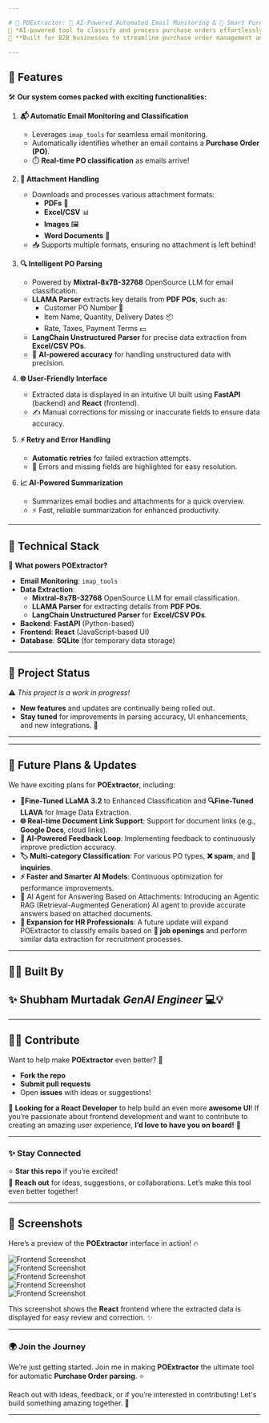 ```yaml
---

# 📧 POExtractor: 🤖 AI-Powered Automated Email Monitoring & 📝 Smart Purchase Order Parsing
🚀 *AI-powered tool to classify and process purchase orders effortlessly!*  
💼 **Built for B2B businesses to streamline purchase order management and optimize workflows.**

---
```


## 🌟 **Features**  
🛠️ **Our system comes packed with exciting functionalities:**

1. **📬 Automatic Email Monitoring and Classification**  
   - Leverages `imap_tools` for seamless email monitoring.  
   - Automatically identifies whether an email contains a **Purchase Order (PO)**.  
   - ⏱️ **Real-time PO classification** as emails arrive!

2. **📂 Attachment Handling**  
   - Downloads and processes various attachment formats:  
     - **PDFs** 📝  
     - **Excel/CSV** 📊  
     - **Images** 🖼️  
     - **Word Documents** 📄  
   - 📥 Supports multiple formats, ensuring no attachment is left behind!

3. **🔍 Intelligent PO Parsing**  
   - Powered by **Mixtral-8x7B-32768** OpenSource LLM for email classification.  
   - **LLAMA Parser** extracts key details from **PDF POs**, such as:  
     - Customer PO Number 📑  
     - Item Name, Quantity, Delivery Dates 📦  
     - Rate, Taxes, Payment Terms 💵  
   - **LangChain Unstructured Parser** for precise data extraction from **Excel/CSV POs**.  
   - 🧠 **AI-powered accuracy** for handling unstructured data with precision.

4. **🌐 User-Friendly Interface**  
   - Extracted data is displayed in an intuitive UI built using **FastAPI** (backend) and **React** (frontend).  
   - ✍️ Manual corrections for missing or inaccurate fields to ensure data accuracy.

5. **⚡ Retry and Error Handling**  
   - **Automatic retries** for failed extraction attempts.  
   - 🚨 Errors and missing fields are highlighted for easy resolution.

6. **📈 AI-Powered Summarization**  
   - Summarizes email bodies and attachments for a quick overview.  
   - ⚡ Fast, reliable summarization for enhanced productivity.

---

## 🚧 **Technical Stack**  

🔧 **What powers POExtractor?**  

- **Email Monitoring**: `imap_tools`  
- **Data Extraction**:  
  - **Mixtral-8x7B-32768** OpenSource LLM for email classification.  
  - **LLAMA Parser** for extracting details from **PDF POs**.  
  - **LangChain Unstructured Parser** for **Excel/CSV POs**.  
- **Backend**: **FastAPI** (Python-based)  
- **Frontend**: **React** (JavaScript-based UI)  
- **Database**: **SQLite** (for temporary data storage)

---

## 🚧 **Project Status**  
⚠️ *This project is a work in progress!*  
- **New features** and updates are continually being rolled out.  
- **Stay tuned** for improvements in parsing accuracy, UI enhancements, and new integrations. 🚀

---
---

## 🚀 **Future Plans & Updates**  
We have exciting plans for **POExtractor**, including:  
- **🤖Fine-Tuned LLaMA 3.2** to Enhanced Classification and **🔍Fine-Tuned LLAVA** for Image Data Extraction.
- **🌐 Real-time Document Link Support**: Support for document links (e.g., **Google Docs**, cloud links).  
- **💬 AI-Powered Feedback Loop**: Implementing feedback to continuously improve prediction accuracy.  
- **🏷️ Multi-category Classification**: For various PO types, **❌ spam**, and **📩 inquiries**.  
- **⚡ Faster and Smarter AI Models**: Continuous optimization for performance improvements.
- 🤖 AI Agent for Answering Based on Attachments: Introducing an Agentic RAG (Retrieval-Augmented Generation) AI agent to provide accurate answers based on attached documents.
- **👥 Expansion for HR Professionals**: A future update will expand POExtractor to classify emails based on **💼 job openings** and perform similar data extraction for recruitment processes.
---

## 👨‍💻 **Built By**  
✨ **Shubham Murtadak**  *GenAI Engineer* 💻💡  
---
---

## 👩‍💻 **Contribute**  
Want to help make **POExtractor** even better? 🎉  
- **Fork the repo**  
- **Submit pull requests**  
- Open **issues** with ideas or suggestions!  

🚀 **Looking for a React Developer** to help build an even more **awesome UI**! If you’re passionate about frontend development and want to contribute to creating an amazing user experience, **I’d love to have you on board!** 🌟

---

### ✨ **Stay Connected**  
⭐ **Star this repo** if you’re excited!  
🙌 **Reach out** for ideas, suggestions, or collaborations. Let’s make this tool even better together!  

---

## 📸 **Screenshots**  

Here’s a preview of the **POExtractor** interface in action! 🔥  

![Frontend Screenshot](screenshots/uia.png)  
![Frontend Screenshot](screenshots/uib.png)  
![Frontend Screenshot](screenshots/uic.png)  
![Frontend Screenshot](screenshots/uid.png)  
![Frontend Screenshot](screenshots/uie.png)  

This screenshot shows the **React** frontend where the extracted data is displayed for easy review and correction. ✨

---

### 🌍 **Join the Journey**  
We’re just getting started. Join me in making **POExtractor** the ultimate tool for automatic **Purchase Order parsing**. ⭐  

Reach out with ideas, feedback, or if you’re interested in contributing! Let's build something amazing together. 🚀

---
